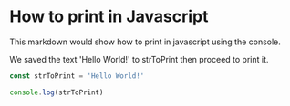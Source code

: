 # How to print in Javascript

This markdown would show how to print in javascript using the console.

We saved the text 'Hello World!' to strToPrint then proceed to print it.

```js
const strToPrint = 'Hello World!'

console.log(strToPrint)
```

